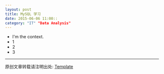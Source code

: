```yaml
---
layout: post
title: MySQL 学习
date: 2015-06-06 11:00::
category: "IT" "Data Analysis"
---
```


- I'm the context.
- 1
- 2
- 3


---

原创文章转载请注明出处: [Template](http://platinhom.github.io/other/1111/11/11/Template.html)
